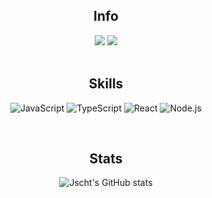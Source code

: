 <div align=center>
  
## Info
<a href="https://lovely-koala-8bc.notion.site/9b8542a667ff4044a254aee3558279f5?v=a439c9dd8c324850bc6d08edcd7b9295" target="_blank">
<img src="https://img.shields.io/badge/BLOG-282828?style=for-the-badge&logo=Notion&logoColor=white"/></a>
<a href="mailto:jscht22@gmail.com" target="_blank"><img src="https://img.shields.io/badge/jscht22@gmail.com-EA4335?style=for-the-badge&logo=Gmail&logoColor=white"/></a>
  
<br>
<br>
  
## Skills
  
![JavaScript](https://img.shields.io/badge/JavaScript-323330?style=for-the-badge&logo=javascript&logoColor=F7DF1E) ![TypeScript](https://img.shields.io/badge/TypeScript-007ACC?style=for-the-badge&logo=typescript&logoColor=white) ![React](https://img.shields.io/badge/React-20232A?style=for-the-badge&logo=react&logoColor=61DAFB) ![Node.js](https://img.shields.io/badge/Node.js-339933?style=for-the-badge&logo=nodedotjs&logoColor=white)
  
<br>

## Stats
  
![Jscht's GitHub stats](https://github-readme-stats.vercel.app/api?username=jscht&show_icons=true&theme=midnight-purple)
  
</div>
